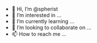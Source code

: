 - 👋 Hi, I’m @spherist
- 👀 I’m interested in ...
- 🌱 I’m currently learning ...
- 💞️ I’m looking to collaborate on ...
- 📫 How to reach me ...

<!---
spherist/spherist is a ✨ special ✨ repository because its `README.md` (this file) appears on your GitHub profile.
You can click the Preview link to take a look at your changes.
--->
